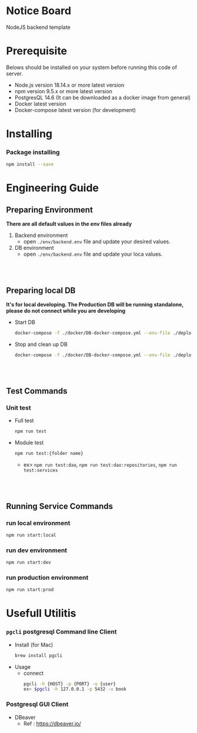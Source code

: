 # Notice Board
NodeJS backend template

# Prerequisite

Belows should be installed on your system before running this code of server.
* Node.js version 18.14.x or more latest version
* npm version 9.5.x or more latest version
* PostgresQL 14.6 (It can be downloaded as a docker image from general)
* Docker latest version
* Docker-compose latest version (for development)

# Installing

### Package installing
```bash
npm install --save
```

# Engineering Guide

## Preparing Environment
**There are all default values in the env files already**

1. Backend environment
    - open `./env/backend.env` file and update your desired values.
2. DB environment
    - open `./env/backend.env` file and update your loca values.
<br />
<br />

## Preparing local DB
**It's for local developing. The Production DB will be running standalone, please do not connect while you are developing**
- Start DB
    ```bash
    docker-compose -f ./docker/DB-docker-compose.yml --env-file ./deploy/env/postgresql.env up -d
    ```

- Stop and clean up DB
    ```bash
    docker-compose -f ./docker/DB-docker-compose.yml --env-file ./deploy/env/postgresql.env down
    ```
<br />
<br />

## Test Commands
### Unit test
- Full test
    ```bash
    npm run test
    ```
- Module test
    ```bash
    npm run test:{folder name}
    ```
    - ex> `npm run test:dao`, `npm run test:dao:repositories`, `npm run test:services`
<br />
<br />

## Running Service Commands
### run local environment
```bash
npm run start:local
```
### run dev environment
```bash
npm run start:dev
```
### run production environment
```bash
npm run start:prod
```

# Usefull Utilitis
### `pgcli` postgresql Command line Client
- Install (for Mac)
    ```bash
    brew install pgcli
    ```
- Usage
    - connect 
        ```bash
        pgcli -h {HOST} -p {PORT} -u {user}
        ex> $pgcli -h 127.0.0.1 -p 5432 -u book
        ```
### Postgresql GUI Client
- DBeaver
    - Ref : https://dbeaver.io/
